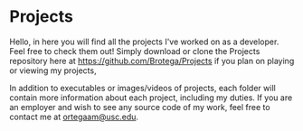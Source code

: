 # Projects
Hello, in here you will find all the projects I've worked on as a developer. Feel free to check them out! Simply download or clone
the Projects repository here at https://github.com/Brotega/Projects if you plan on playing or viewing my projects,
 
In addition to executables or images/videos of projects, each folder will contain more information about each project, including my 
duties. If you are an employer and wish to see any source code of my work, feel free to contact me at ortegaam@usc.edu.
